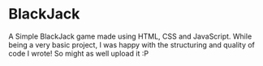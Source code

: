 # BlackJack

A Simple BlackJack game made using HTML, CSS and JavaScript.
While being a very basic project, I was happy with the structuring and quality of code I wrote!
So might as well upload it :P
